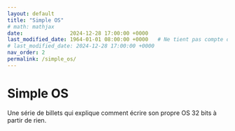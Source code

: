 ```yaml
---
layout: default
title: "Simple OS"
# math: mathjax
date:               2024-12-28 17:00:00 +0000
last_modified_date: 1964-01-01 08:00:00 +0000   # Ne tient pas compte de cette page dans les pages récemment mises à jour
# last_modified_date: 2024-12-28 17:00:00 +0000
nav_order: 2
permalink: /simple_os/
---
```


# Simple OS
Une série de billets qui explique comment écrire son propre OS 32 bits à partir de rien. 
